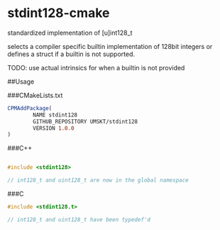 # stdint128-cmake
standardized implementation of [u]int128_t

selects a compiler specific builtin implementation of 128bit integers or defines a struct if a builtin is not supported.

TODO: use actual intrinsics for when a builtin is not provided

##Usage

###CMakeLists.txt
```cmake
CPMAddPackage(
        NAME stdint128
        GITHUB_REPOSITORY UMSKT/stdint128
        VERSION 1.0.0
)
```

###C++
```C++

#include <stdint128>

// int128_t and uint128_t are now in the global namespace

```

###C
```C
#include <stdint128.t>

// int128_t and uint128_t have been typedef'd

```